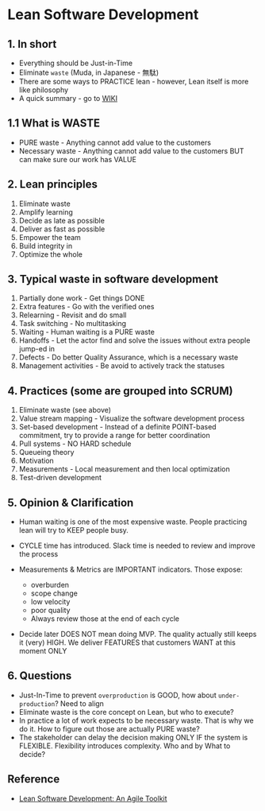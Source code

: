 # Lean Software Development

## 1. In short

- Everything should be Just-in-Time
- Eliminate `waste` (Muda, in Japanese - 無駄)
- There are some ways to PRACTICE lean - however, Lean itself is more like philosophy
- A quick summary - go to [WIKI](https://en.wikipedia.org/wiki/Lean_software_development)

## 1.1 What is WASTE

- PURE waste - Anything cannot add value to the customers
- Necessary waste - Anything cannot add value to the customers BUT can make sure our work has VALUE

## 2. Lean principles

1. Eliminate waste
2. Amplify learning
3. Decide as late as possible
4. Deliver as fast as possible
5. Empower the team
6. Build integrity in
7. Optimize the whole

## 3. Typical waste in software development

1. Partially done work - Get things DONE
2. Extra features - Go with the verified ones
3. Relearning - Revisit and do small
4. Task switching - No multitasking
5. Waiting - Human waiting is a PURE waste
6. Handoffs - Let the actor find and solve the issues without extra people jump-ed in
7. Defects - Do better Quality Assurance, which is a necessary waste
8. Management activities - Be avoid to actively track the statuses

## 4. Practices (some are grouped into SCRUM)

1. Eliminate waste (see above)
2. Value stream mapping - Visualize the software development process
3. Set-based development - Instead of a definite POINT-based commitment, try to provide a range for better coordination
4. Pull systems - NO HARD schedule
5. Queueing theory
6. Motivation
7. Measurements - Local measurement and then local optimization
8. Test-driven development

## 5. Opinion & Clarification

- Human waiting is one of the most expensive waste. People practicing lean will try to KEEP people busy.
- CYCLE time has introduced. Slack time is needed to review and improve the process
- Measurements & Metrics are IMPORTANT indicators. Those expose:
  - overburden
  - scope change
  - low velocity
  - poor quality

  * Always review those at the end of each cycle
- Decide later DOES NOT mean doing MVP. The quality actually still keeps it (very) HIGH. We deliver FEATURES that customers WANT at this moment ONLY

## 6. Questions

- Just-In-Time to prevent `overproduction` is GOOD, how about `under-production`? Need to align
- Eliminate waste is the core concept on Lean, but who to execute?
- In practice a lot of work expects to be necessary waste. That is why we do it. How to figure out those are actually PURE waste?
- The stakeholder can delay the decision making ONLY IF the system is FLEXIBLE. Flexibility introduces complexity. Who and by What to decide?

## Reference

- [Lean Software Development: An Agile Toolkit](https://www.oreilly.com/library/view/lean-software-development/0321150783 "https://www.oreilly.com/library/view/lean-software-development/0321150783")
